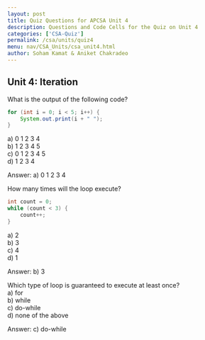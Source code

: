 ```yaml
---
layout: post
title: Quiz Questions for APCSA Unit 4
description: Questions and Code Cells for the Quiz on Unit 4
categories: ['CSA-Quiz']
permalink: /csa/units/quiz4
menu: nav/CSA_Units/csa_unit4.html
author: Soham Kamat & Aniket Chakradeo
---
```


## Unit 4: Iteration
What is the output of the following code?
```java
for (int i = 0; i < 5; i++) {
    System.out.print(i + " ");
}
```
a) 0 1 2 3 4<br>
b) 1 2 3 4 5<br>
c) 0 1 2 3 4 5<br>
d) 1 2 3 4

Answer: a) 0 1 2 3 4

How many times will the loop execute?
```java
int count = 0;
while (count < 3) {
    count++;
}
```
a) 2<br>
b) 3<br>
c) 4<br>
d) 1

Answer: b) 3

Which type of loop is guaranteed to execute at least once?<br>
a) for<br>
b) while<br>
c) do-while<br>
d) none of the above

Answer: c) do-while

